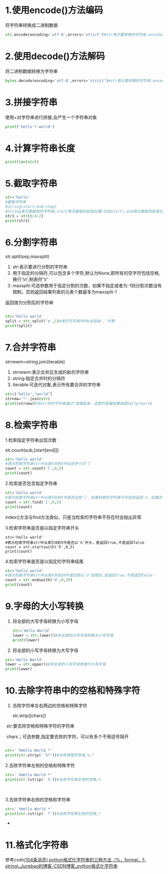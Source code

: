# 1.使用encode()方法编码

将字符串转换成二进制数据

```python
str.encode(encoding='utf-8',errors='strict')#str表示要转换的字符串,encodin可选参数表示编码字符集,errors可选参数用于指定错误的处理方式
```

# 2.使用decode()方法解码

将二进制数据转换为字符串

```python
bytes.decode(encoding='utf-8',errors='strict')#str表示要转换的字符串,encodin可选参数表示编码字符集,errors可选参数用于指定错误的处理方式
```

# 3.拼接字符串

使用+对字符串进行拼接,会产生一个字符串对象

```python
print('hello'+'world')
```

# 4.计算字符串长度

```python
print(len(str))
```

# 5.截取字符串

```python
str='hello'
#截取字符串
#string[start:end:step]
#string表示要截取的字符串,start表示截取的起始位置(包括start),end表示截取的结束位置(不包括end),step表示截取的步长,每多少个截取一个,默认为1
str1 = str[0:4:2]
print(str1)
```

# 6.分割字符串

str.split(sep,maxsplit)

1. str:表示要进行分割的字符串
2. 用于指定的分隔符,可以包含多个字符,默认为None,即所有的空字符包括空格,换行'\n',制表符'\t'
3. maxsplit:可选参数用于指定分割的次数，如果不指定或者为-1则分割次数没有限制，否则返回结果列表的元素个数最多为maxspilt-1

返回值为分割后的字符串

```python

str='hello world'
split = str.split('o',1)#表示字符串中的o全部由','代替
print(split)

```

# 7.合并字符串

strnewm=string.join(iterable)

1. strnewm:表示合并后生成的新的字符串
2. string:指定合并时的分隔符
3. iterable:可迭代对象,表示所有要合并的字符串

```python
str=['hello',"world"]
strnew='*'.join(str)
print(strnew)#将str中的字符串通过*连接起来，这里的连接结果就是hellp*world
```

# 8.检索字符串

1.检索指定字符串出现次数

str.count(sub,[start[end]])

```python
str='hello world'
#表示检索字符串str中从索引0到5中出现多少次'l'
count = str.count('l',0,5)
print(count)
```

2.检索是否包含指定字符串

```python
str='hello world'
#表示检索字符串str中从索引0到5中是否出现'l',如果检索的字符串不存在则返回-1，如果存在返回首次出现的索引
count = str.find('l',0,5)
print(count)
```

index()方法与find方法类似，只是当检索的字符串不存在时会抛出异常

3.检索字符串是否是以指定字符串开头

```
str='hello world'
#表示检索字符串str中从索引0到5中是否以'h'开头，是返回true,不是返回false
count = str.startswith('h',0,5)
print(count)
```

4.检索字符串是否是以指定的字符串结尾

```python
str='hello world'
#表示检索字符串str中从索引0到20中是否是以'd'结尾的,是返回true,不是返回false
count = str.endswith('d',0,20)
print(count)
```

# 9.字母的大小写转换

1. 将全部的大写字母转换为小写字母

   ```python
   str='Hello World'
   lower = str.lower()#将全部的大写字母转换为小写字母
   print(lower)
   ```

2. 将全部的小写字母转换为大写字母

   

```python
str='Hello World'
lower = str.upper()#将全部的小写字母转换为大写字母
print(lower)
```

# 10.去除字符串中的空格和特殊字符

1. 去除字符串左右两边的空格和特殊字符

   str.strip([chars])

​      str:要去除空格和特殊字符的字符串

​      chars；可选参数,指定要去除的字符，可以有多个不用逗号隔开

 

```python

str=' %Hello World *'
print(str.strip(' %*'))#去除首尾的空格,%,*
```



2.去除字符串左侧的空格和特殊字符

```python
str=' %Hello World *'
print(str.lstrip(' %'))#去除字符串左侧的空格,%
```

​      

3.去除字符串右侧的空格和字符串

```python
str=' %Hello World *'
print(str.rstrip(' *'))#去除字符串左侧的空格,*
```

-

# 11.格式化字符串

参考csdn[(104条消息) python格式化字符串的三种方法（%，format，f-string)_Junebao的博客-CSDN博客_python格式化字符串](https://blog.csdn.net/zjbyough/article/details/96466658)